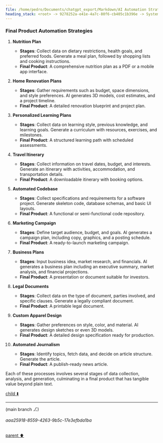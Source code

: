 ```yaml
---
file: /home/pedro/Documents/chatgpt_export/Markdown/AI Automation Strategies & Processes.md
heading_stack: <root> -> 9278252a-e41e-4a7c-80f6-cb405c1b396e -> System -> 2278d868-eb47-4fab-8727-7a594244383a -> System -> aaa22d53-aedf-4304-b511-438bb3e73275 -> User -> a679b4fd-8444-4d5a-b9ef-5d646072a7ea -> Assistant -> Strategies -> Processes -> aaa236f9-fc94-4c2e-bfad-20a5f4983af6 -> User -> e30c06d2-f8da-4e58-b8dd-5df052056b18 -> Assistant -> Final Product Automation Strategies
---
```

### Final Product Automation Strategies

1. **Nutrition Plan**
    - **Stages**: Collect data on dietary restrictions, health goals, and preferred foods. Generate a meal plan, followed by shopping lists and cooking instructions.
    - **Final Product**: A comprehensive nutrition plan as a PDF or a mobile app interface.

2. **Home Renovation Plans**
    - **Stages**: Gather requirements such as budget, space dimensions, and style preferences. AI generates 3D models, cost estimates, and a project timeline.
    - **Final Product**: A detailed renovation blueprint and project plan.

3. **Personalized Learning Plans**
    - **Stages**: Collect data on learning style, previous knowledge, and learning goals. Generate a curriculum with resources, exercises, and milestones.
    - **Final Product**: A structured learning path with scheduled assessments.

4. **Travel Itinerary**
    - **Stages**: Collect information on travel dates, budget, and interests. Generate an itinerary with activities, accommodation, and transportation details.
    - **Final Product**: A downloadable itinerary with booking options.

5. **Automated Codebase**
    - **Stages**: Collect specifications and requirements for a software project. Generate skeleton code, database schemas, and basic UI layouts.
    - **Final Product**: A functional or semi-functional code repository.

6. **Marketing Campaign**
    - **Stages**: Define target audience, budget, and goals. AI generates a campaign plan, including copy, graphics, and a posting schedule.
    - **Final Product**: A ready-to-launch marketing campaign.

7. **Business Plans**
    - **Stages**: Input business idea, market research, and financials. AI generates a business plan including an executive summary, market analysis, and financial projections.
    - **Final Product**: A presentation or document suitable for investors.

8. **Legal Documents**
    - **Stages**: Collect data on the type of document, parties involved, and specific clauses. Generate a legally compliant document.
    - **Final Product**: A printable legal document.

9. **Custom Apparel Design**
    - **Stages**: Gather preferences on style, color, and material. AI generates design sketches or even 3D models.
    - **Final Product**: A detailed design specification ready for production.

10. **Automated Journalism**
    - **Stages**: Identify topics, fetch data, and decide on article structure. Generate the article.
    - **Final Product**: A publish-ready news article.

Each of these processes involves several stages of data collection, analysis, and generation, culminating in a final product that has tangible value beyond plain text.

[child ⬇️](#aaa25918-8559-4263-9b5c-17e3efbda1ba)

---

(main branch ⎇)
###### aaa25918-8559-4263-9b5c-17e3efbda1ba
[parent ⬆️](#e30c06d2-f8da-4e58-b8dd-5df052056b18)
